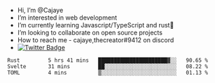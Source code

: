 - Hi, I’m @Cajaye
- I’m interested in web development 
- I’m currently learning Javascript/TypeScript and rust🦀
- I’m looking to collaborate on open source projects 
- How to reach me - cajaye,thecreator#9412 on discord 
- [![Twitter Badge](https://img.shields.io/badge/Twitter-Profile-informational?style=flat&logo=twitter&logoColor=white&color=1CA2F1)](https://twitter.com/grunglizaz)
<!--START_SECTION:waka-->
```text
Rust         5 hrs 41 mins   ██████████████████████▓░░   90.65 % 
Svelte       31 mins         ██░░░░░░░░░░░░░░░░░░░░░░░   08.22 % 
TOML         4 mins          ▒░░░░░░░░░░░░░░░░░░░░░░░░   01.13 % 
```
<!--END_SECTION:waka-->

